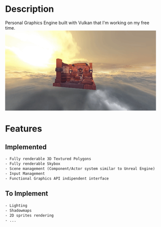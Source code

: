 # Description
Personal Graphics Engine built with Vulkan that I'm working on my free time.
![Running engine sample](./ReadmeImages/VkingRoom.gif)

# Features
## Implemented
    - Fully renderable 3D Textured Polygons
    - Fully renderable Skybox
    - Scene management (Component/Actor system similar to Unreal Engine)
    - Input Management
    - Functional Graphics API indipendent interface
## To Implement
    - Lighting
    - Shadowmaps
    - 2D sprites rendering
    - ...
